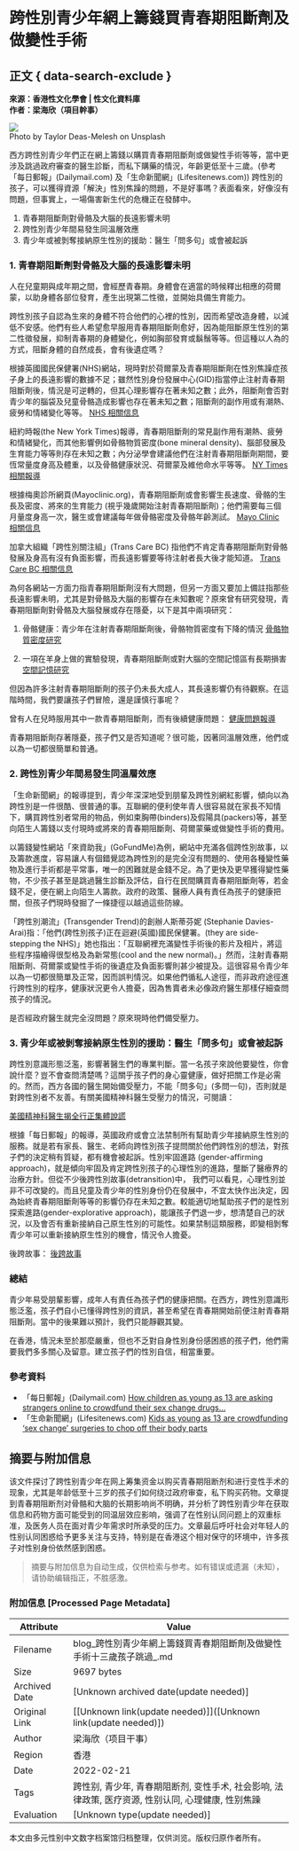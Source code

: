 # 跨性別青少年網上籌錢買青春期阻斷劑及做變性手術

## 正文 { data-search-exclude }


**來源：香港性文化學會 | 性文化資料庫**  
**作者：梁海欣（項目幹事）**

![](https://i0.wp.com/blog.scs.org.hk/wp-content/uploads/2022/02/taylor-deas-melesh-9ru6Vkev-6w-unsplash.jpg?resize=300%2C215&ssl=1)  
Photo by Taylor Deas-Melesh on Unsplash

西方跨性別青少年們正在網上籌錢以購買青春期阻斷劑或做變性手術等等，當中更涉及跳過政府審查的醫生診斷，而私下購藥的情況，年齡更低至十三歲。(參考「每日郵報」(Dailymail.com) 及「生命新聞網」(Lifesitenews.com)) 跨性別的孩子，可以獲得資源「解決」性別焦躁的問題，不是好事嗎？表面看來，好像沒有問題，但事實上，一場傷害新生代的危機正在發酵中。

1. 青春期阻斷劑對骨骼及大腦的長遠影響未明  
2. 跨性別青少年間易發生同溫層效應  
3. 青少年或被剝奪接納原生性別的援助：醫生「問多句」或會被起訴

### 1. 青春期阻斷劑對骨骼及大腦的長遠影響未明

人在兒童期與成年期之間，會經歷青春期。身體會在適當的時候釋出相應的荷爾蒙，以助身體各部位發育，產生出現第二性徵，並開始具備生育能力。

跨性別孩子自認為生來的身體不符合他們的心裡的性別，因而希望改造身體，以減低不安感。他們有些人希望愈早服用青春期阻斷劑愈好，因為能阻斷原生性別的第二性徵發展，抑制青春期的身體變化，例如胸部發育或鬍鬚等等。但這種以人為的方式，阻斷身體的自然成長，會有後遺症嗎？

根據英國國民保健署(NHS)網站，現時對於荷爾蒙及青春期阻斷劑在性別焦躁症孩子身上的長遠影響的數據不足；雖然性別身份發展中心(GID)指當停止注射青春期阻斷劑後，情況是可逆轉的，但其心理影響存在著未知之數；此外，阻斷劑會否對青少年的腦袋及兒童骨骼造成影響也存在著未知之數；阻斷劑的副作用或有潮熱、疲勞和情緒變化等等。 [NHS 相關信息](https://www.nhs.uk/conditions/gender-dysphoria/treatment/)

紐約時報(the New York Times)報導，青春期阻斷劑的常見副作用有潮熱、疲勞和情緒變化，而其他影響例如骨骼物質密度(bone mineral density)、腦部發展及生育能力等等則存在未知之數；內分泌學會建議他們在注射青春期阻斷劑期間，要恆常量度身高及體重，以及骨骼健康狀況、荷爾蒙及維他命水平等等。 [NY Times 相關報導](https://www.nytimes.com/2021/05/11/well/family/what-are-puberty-blockers.html)

根據梅奧診所網頁(Mayoclinic.org)，青春期阻斷劑或會影響生長速度、骨骼的生長及密度、將來的生育能力 (視乎幾歲開始注射青春期阻斷劑)；他們需要每三個月量度身高一次，醫生或會建議每年做骨骼密度及骨骼年齡測試。 [Mayo Clinic 相關信息](https://www.mayoclinic.org/diseases-conditions/gender-dysphoria/in-depth/pubertal-blockers/art-20459075)

加拿大組織「跨性別關注組」(Trans Care BC) 指他們不肯定青春期阻斷劑對骨骼發展及身高有沒有負面影響，而長遠影響要等待注射者長大後才能知道。 [Trans Care BC 相關信息](http://www.phsa.ca/transcarebc/child-youth/affirmation-transition/medical-affirmation-transition/puberty-blockers-for-youth)

為何各網站一方面力指青春期阻斷劑沒有大問題，但另一方面又要加上備註指那些長遠影響未明，尤其是對骨骼及大腦的影響存在未知數呢？原來曾有研究發現，青春期阻斷劑對骨骼及大腦發展或存在隱憂，以下是其中兩項研究：

1. 骨骼健康：青少年在注射青春期阻斷劑後，骨骼物質密度有下降的情況 [骨骼物質密度研究](https://academic.oup.com/jcem/article/100/2/E270/2814818)

2. 一項在羊身上做的實驗發現，青春期阻斷劑或對大腦的空間記憶區有長期損害 [空間記憶研究](https://www.sciencedirect.com/science/article/pii/S0306453016305595)

但因為許多注射青春期阻斷劑的孩子仍未長大成人，其長遠影響仍有待觀察。在這階時間，我們要讓孩子們冒險，還是謹慎行事呢？

曾有人在兒時服用其中一款青春期阻斷劑，而有後續健康問題： [健康問題報導](https://www.statnews.com/2017/02/02/lupron-puberty-children-health-problems/#:~:text=Lupron%2C%20used%20to%20halt%20puberty,may%20cause%20lasting%20health%20problems)

青春期阻斷劑存著隱憂，孩子們又是否知道呢？很可能，因著同溫層效應，他們或以為一切都很簡單和普通。

### 2. 跨性別青少年間易發生同溫層效應

「生命新聞網」的報導提到，青少年深深地受到朋輩及跨性別網紅影響，傾向以為跨性別是一件很酷、很普通的事。互聯網的便利使年青人很容易就在家長不知情下，購買跨性別者常用的物品，例如束胸帶(binders)及假陽具(packers)等，甚至向陌生人籌錢以支付現時或將來的青春期阻斷劑、荷爾蒙藥或做變性手術的費用。

以籌錢變性網站「來資助我」(GoFundMe)為例，網站中充滿各個跨性別故事，以及籌款進度，容易讓人有個錯覺認為跨性別的是完全沒有問題的、使用各種變性藥物及進行手術都是平常事，唯一的困難就是金錢不足。為了更快及更早獲得變性藥物，不少孩子甚至是跳過醫生診斷及評估，自行在民間購買青春期阻斷劑等，若金錢不足，便在網上向陌生人籌款。政府的政策、醫療人員有責任為孩子的健康把關，但孩子們現時發掘了一條捷徑以越過這些防線。

「跨性別潮流」(Transgender Trend)的創辦人斯蒂芬妮 (Stephanie Davies-Arai)指：「他們(跨性別孩子)正在迴避(英國)國民保健署。(they are side-stepping the NHS)」她也指出：「互聯網裡充滿變性手術後的影片及相片，將這些程序描繪得很型格及為新常態(cool and the new normal)。」然而，注射青春期阻斷劑、荷爾蒙或變性手術的後遺症及負面影響則甚少被提及。這很容易令青少年以為一切都很簡單及正常，因而誤判情況。如果他們循私人途徑，而非政府途徑進行跨性別的程序，健康狀況更令人擔憂，因為售賣者未必像政府醫生那樣仔細查問孩子的情況。

是否經政府醫生就完全沒問題？原來現時他們備受壓力。

### 3. 青少年或被剝奪接納原生性別的援助：醫生「問多句」或會被起訴

跨性別意識形態泛濫，影響著醫生們的專業判斷。當一名孩子來說他要變性，你會說什麼？豈不會查問清楚嗎？這關乎孩子們的身心靈健康，做好把關工作是必需的。然而，西方各國的醫生開始備受壓力，不能「問多句」(多問一句)，否則就是對跨性別者不友善。有關美國精神科醫生受壓力的情況，可閱讀：

[美國精神科醫生揭全行正集體說謊](https://blog.scs.org.hk/2021/12/22/美國精神科醫生揭全行正集體說謊-青少年被誤導以/)

根據「每日郵報」的報導，英國政府或會立法禁制所有幫助青少年接納原生性別的服務。就是若有家長、醫生、老師向跨性別孩子提問關於他們跨性別的想法，對孩子們的決定稍有質疑，都有機會被起訴。性別牢固進路 (gender-affirming approach)，就是傾向牢固及肯定跨性別孩子的心理性別的進路，壟斷了醫療界的治療方針。但從不少後跨性別故事(detransition)中， 我們可以看見，心理性別並非不可改變的。而且兒童及青少年的性別身份仍在發展中，不宜太快作出決定，因為始終青春期阻斷劑等等的影響仍存在未知之數。較能適切地幫助孩子們的是性別探索進路(gender-explorative approach)，能讓孩子們退一步，想清楚自己的狀況，以及會否有重新接納自己原生性別的可能性。如果禁制這類服務，即變相剝奪青少年可以重新接納原生性別的機會，情況令人擔憂。

後跨故事： [後跨故事](https://blog.scs.org.hk/category/跨性別/後跨故事-detrans/)

### 總結

青少年易受朋輩影響，成年人有責任為孩子們的健康把關。在西方，跨性別意識形態泛濫，孩子們自小已懂得跨性別的資訊，甚至希望在青春期開始前便注射青春期阻斷劑。當中的後果難以預計，我們只能靜觀其變。

在香港，情況未至於那麼嚴重，但也不乏對自身性別身份感困惑的孩子們，他們需要我們多多關心及留意。建立孩子們的性別自信，相當重要。

### 參考資料

- 「每日郵報」(Dailymail.com) [How children as young as 13 are asking strangers online to crowdfund their sex change drugs…](https://www.dailymail.co.uk/news/article-10453837/How-children-young-13-asking-strangers-online-crowdfund-sex-change-drugs.html)
- 「生命新聞網」(Lifesitenews.com) [Kids as young as 13 are crowdfunding ‘sex change’ surgeries to chop off their body parts](https://www.lifesitenews.com/blogs/kids-as-young-as-13-are-crowdfunding-sex-change-surgeries-to-chop-off-their-body-parts/)
<!-- tcd_original_link https://blog.scs.org.hk/2022/02/21/%E8%B7%A8%E6%80%A7%E5%88%A5%E9%9D%92%E5%B0%91%E5%B9%B4%E7%B6%B2%E4%B8%8A%E7%B1%8C%E9%8C%A2%E8%B2%B7%E9%9D%92%E6%98%A5%E6%9C%9F%E9%98%BB%E6%96%B7%E5%8A%91%E5%8F%8A%E5%81%9A%E8%AE%8A%E6%80%A7%E6%89%8B/ -->


## 摘要与附加信息

<!-- tcd_abstract -->
该文件探讨了跨性别青少年在网上筹集资金以购买青春期阻断剂和进行变性手术的现象，尤其是年龄低至十三岁的孩子们如何绕过政府审查，私下购买药物。文章提到青春期阻断剂对骨骼和大脑的长期影响尚不明确，并分析了跨性别青少年在获取信息和药物方面可能受到的同温层效应影响，强调了在性别认同问题上的双重标准，及医务人员在面对青少年需求时所承受的压力。文章最后呼吁社会对年轻人的性别认同困惑给予更多关注与支持，特别是在香港这个相对保守的环境中，许多孩子对性别身份依然感到困惑。
<!-- tcd_abstract_end -->

> 摘要与附加信息为自动生成，仅供检索与参考。如有错误或遗漏（未知），请协助编辑指正，不胜感激。

### 附加信息 [Processed Page Metadata]

| Attribute       | Value                                  |
|-----------------|----------------------------------------|
| Filename        | blog_跨性別青少年網上籌錢買青春期阻斷劑及做變性手術十三歲孩子跳過_.md                             |
| Size            | 9697 bytes                           |
| Archived Date   | [Unknown archived date(update needed)]                             |
| Original Link   | [[Unknown link(update needed)]]([Unknown link(update needed)])                       |
| Author          | 梁海欣（项目干事）                               |
| Region          | 香港                               |
| Date            | 2022-02-21                                 |
| Tags            | 跨性别, 青少年, 青春期阻断剂, 变性手术, 社会影响, 法律政策, 医疗资源, 性别认同, 心理健康, 性别焦躁                                 |
| Evaluation            | [Unknown type(update needed)]                                 |
<!-- tcd_table_end -->

本文由多元性别中文数字档案馆归档整理，仅供浏览。版权归原作者所有。
